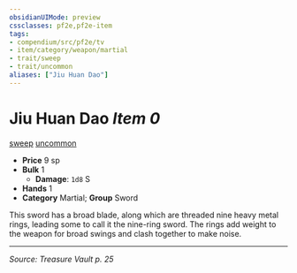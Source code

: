 ```yaml
---
obsidianUIMode: preview
cssclasses: pf2e,pf2e-item
tags:
- compendium/src/pf2e/tv
- item/category/weapon/martial
- trait/sweep
- trait/uncommon
aliases: ["Jiu Huan Dao"]
---
```

# Jiu Huan Dao *Item 0*  
[sweep](rules/traits/sweep.md "Sweep Weapon Trait")  [uncommon](rules/traits/uncommon.md "Uncommon Rarity Trait")  

- **Price** 9 sp
- **Bulk** 1
  - **Damage**: `1d8` S
- **Hands** 1
- **Category** Martial; **Group** Sword 

This sword has a broad blade, along which are threaded nine heavy metal rings, leading some to call it the nine-ring sword. The rings add weight to the weapon for broad swings and clash together to make noise.


---
*Source: Treasure Vault p. 25*